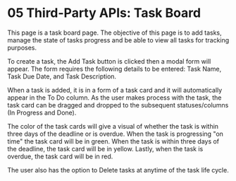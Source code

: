 # 05 Third-Party APIs: Task Board

This page is a task board page. The objective of this page is to add tasks, manage the state of tasks progress and be able to view all tasks for tracking purposes.


To create a task, the Add Task button is clicked then a modal form will appear.  The form requires the following details to be entered:
Task Name, Task Due Date, and Task Description.

When a task is added, it is in a form of a task card and it will automatically appear in the To Do column.  As the user makes process with the task, the task card can be dragged and dropped to the subsequent statuses/columns (In Progress and Done).

The color of the task cards will give a visual of whether the task is within three days of the deadline or is overdue.  When the task is progressing "on time" the task card will be in green.  When the task is within three days of the deadline, the task card will be in yellow.  Lastly, when the task is overdue, the task card will be in red.

The user also has the option to Delete tasks at anytime of the task life cycle. 
